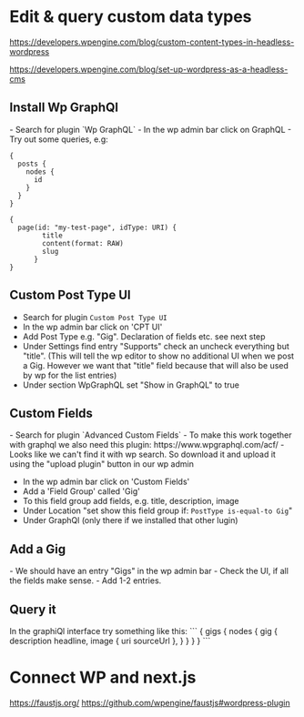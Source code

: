 <h1>Edit & query custom data types</h1>

https://developers.wpengine.com/blog/custom-content-types-in-headless-wordpress

https://developers.wpengine.com/blog/set-up-wordpress-as-a-headless-cms

<h2>Install Wp GraphQl</h2>
- Search for plugin `Wp GraphQL`
- In the wp admin bar click on GraphQL
- Try out some queries, e.g: 

```
{
  posts {
    nodes {
      id
    }
  }
}
```
```
{
  page(id: "my-test-page", idType: URI) {
        title
        content(format: RAW)
        slug
      }
}
```

<h2>Custom Post Type UI</h2>

- Search for plugin `Custom Post Type UI`
- In the wp admin bar click on 'CPT UI'
- Add Post Type e.g. "Gig". Declaration of fields etc. see next step 
- Under Settings find entry "Supports" check an uncheck everything but "title". (This will tell the wp editor to show no additional UI when we post a Gig. However we want that "title" field because that will also be used by wp for the list entries)
- Under section WpGraphQL set "Show in GraphQL" to true

<h2>Custom Fields</h2>
- Search for plugin `Advanced Custom Fields`
- To make this work together with graphql we also need this plugin: https://www.wpgraphql.com/acf/
- Looks like we can't find it with wp search. So download it and upload it using the "upload plugin" button in our wp admin


- In the wp admin bar click on 'Custom Fields'
- Add a 'Field Group' called 'Gig'
- To this field group add fields, e.g. title, description, image
- Under Location "set show this field group if:
```PostType is-equal-to Gig```"
- Under GraphQl (only there if we installed that other lugin)

<h2>Add a Gig</h2>
- We should have an entry "Gigs" in the wp admin bar
- Check the UI, if all the fields make sense.
- Add 1-2 entries.

<h2>Query it</h2>
In the graphiQl interface try something like this:
```
{
  gigs {                          
    nodes {
      gig {
        description
        headline,
        image {
          uri
          sourceUrl
        },
      }
    }
  }
}
```

<h1>Connect WP and next.js</h1>

https://faustjs.org/
https://github.com/wpengine/faustjs#wordpress-plugin
